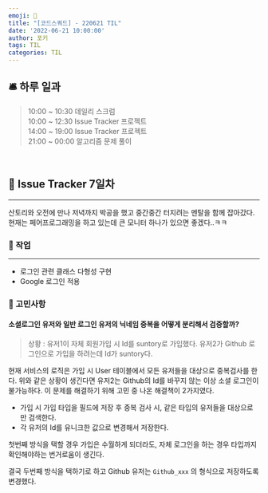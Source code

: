```yaml
---
emoji: 📝
title: "[코드스쿼드] - 220621 TIL"
date: '2022-06-21 10:00:00'
author: 포키
tags: TIL
categories: TIL
---
```



## 🛎 **하루 일과**

> 10:00 ~ 10:30 데일리 스크럼  
> 10:00 ~ 12:30 Issue Tracker 프로젝트  
> 14:00 ~ 19:00 Issue Tracker 프로젝트  
> 21:00 ~ 00:00 알고리즘 문제 풀이

<br>

## **🤝 Issue Tracker 7일차**
---


산토리와 오전에 만나 저녁까지 박공을 했고 중간중간 터지려는 멘탈을 함께 잡아갔다.
현재는 페어프로그래밍을 하고 있는데 큰 모니터 하나가 있으면 좋겠다..ㅋㅋ

### 📝 작업
---

- 로그인 관련 클래스 다형성 구현
- Google 로그인 적용

### 💭 고민사항

#### 소셜로그인 유저와 일반 로그인 유저의 닉네임 중복을 어떻게 분리해서 검증할까?

> 상황 : 유저1이 자체 회원가입 시 Id를 suntory로 가입했다. 유저2가 Github 로그인으로 가입을 하려는데 Id가 suntory다. 

현재 서비스의 로직은 가입 시 User 테이블에서 모든 유저들을 대상으로 중복검사를 한다. 위와 같은 상황이 생긴다면 유저2는 Github의 Id를 바꾸지 않는 이상 소셜 로그인이 불가능하다.
이 문제를 해결하기 위해 고민 중 나온 해결책이 2가지였다.
- 가입 시 가입 타입을 필드에 저장 후 중복 검사 시, 같은 타입의 유저들을 대상으로만 검색한다.
- 각 유저의 Id를 유니크한 값으로 변경해서 저장한다.

첫번째 방식을 택할 경우 가입은 수월하게 되더라도, 자체 로그인을 하는 경우 타입까지 확인해야하는 번거로움이 생긴다.

결국 두번째 방식을 택하기로 하고 Github 유저는 `Github_xxx` 의 형식으로 저장하도록 변경했다.

<br>

```toc
```